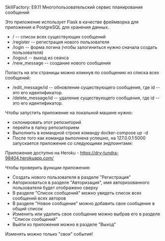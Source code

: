 SkillFactory: E9.11 Многопользовательский сервис планирования сообщений

Это приложение использует Flask в качестве фреймворка для приложения и PostgreSQL для хранения данных.

* / -- список всех существующих сообщений
* /register -- регистрация нового пользователя
* /login -- форма логина (чтобы залогиниться нужно сначала создать пользователя)
* /logout -- выход из сеанса
* /new_message -- создание нового сообщения

Попасть на эти страницы можно кликнув по сообщению из списка всех сообщений: 
* /edit_message/id -- обновление существующего сообщения, где id -- это его идентификатор.
* /delete_message/id -- удаление существующего сообщения, где id -- это его идентификатор.

Чтобы запустить приложение на локальной машине нужно:

* склонировать этот репозиторий
* перейти в папку репозиторием
* Выполнить в командной строке команду docker-compose up -d
* После того как команда выполнена успешно, на 127.0.0.1:5000 запускается приложение со следующими эндпоинтами:

Приложение доступно на Heroku - https://dry-tundra-98404.herokuapp.com/

Чтобы проверить функции приложения:

* Cоздать нового пользователя в разделе "Регистрация"
* Авторизоваться в разделе "Авторизация", имя авторизованного пользователя будет отображено сверху
* В разделе "Список сообщений" можно увидеть список всех сообщений всех авторов
* В разделе "Новое сообщение" можно добавить свое сообщение в общий список
* Изменить или удалить свое сообщение можно выбрав его в разделе "Список сообщений"
* Выйти из приложения можно в разделе "Выход"

Изменять можно только "свои" события!